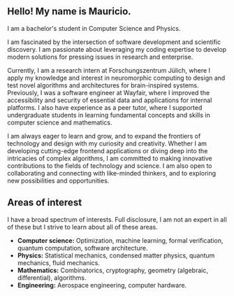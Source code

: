 ## Hello! My name is Mauricio.

I am a bachelor's student in Computer Science and Physics.

I am fascinated by the intersection of software development and scientific discovery. I am passionate about leveraging my coding expertise to develop modern solutions for pressing issues in research and enterprise.

Currently, I am a research intern at Forschungszentrum Jülich, where I apply my knowledge and interest in neuromorphic computing to design and test novel algorithms and architectures for brain-inspired systems. Previously, I was a software engineer at Wayfair, where I improved the accessibility and security of essential data and applications for internal platforms. I also have experience as a peer tutor, where I supported undergraduate students in learning fundamental concepts and skills in computer science and mathematics.

I am always eager to learn and grow, and to expand the frontiers of technology and design with my curiosity and creativity. Whether I am developing cutting-edge frontend applications or diving deep into the intricacies of complex algorithms, I am committed to making innovative contributions to the fields of technology and science. I am also open to collaborating and connecting with like-minded thinkers, and to exploring new possibilities and opportunities.

## Areas of interest

I have a broad spectrum of interests. Full disclosure, I am not an expert in all of these but I strive to learn about all of these areas.

- **Computer science:** Optimization, machine learning, formal verification, quantum computation, software architecture.
- **Physics:** Statistical mechanics, condensed matter physics, quantum mechanics, fluid mechanics.
- **Mathematics:** Combinatorics, cryptography, geometry (algebraic, differential), algorithms.
- **Engineering:** Aerospace engineering, computer hardware.
